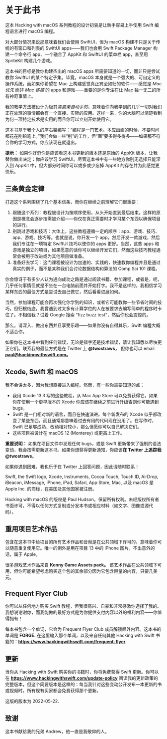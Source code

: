 # 关于此书

这本 Hacking with macOS 系列教程的设计初衷是让新手容易上手使用 Swift 编程语言进行 macOS 编程。

对大部分情况来说那意味着我们会使用 SwiftUI，但为 macOS 构建不只是关于传统的有窗口和列表的 SwiftUI apps——我们也会用 Swift Package Manager 构建一个命令行 app、一个融合了 AppKit 和 SwiftUI 的菜单栏 app，甚至用 SpriteKit 构建几个游戏。

这本书的目标是教你构建杰出的 macOS apps 所需要知道的一切，而非只是尝试教你 SwiftUI 的某个特定子集。毕竟，macOS 本身就是一个强大的、可自定义的操作系统，而如果你希望在 Mac 上构建感觉真正宾至如归的软件——感觉是 *Mac 优先* 而非 *Mac 移植* 的 apps 和游戏——重要的是你专注在让 Mac 独一无二的所有神奇事情上。

我的教学方法被设计为极其*需要亲自动手的*，意味着你向我学到的几乎一切对我们正在处理的事情都会有一个直接、实际的应用。这样一来，你的大脑可以清楚看到为何一项特定技术是实用的而且你可以立刻开始使用它。

这本书基于我个人的座右铭编写：“编程是一门艺术。本应画画的时候，不要时间都花在削铅笔上。”我们会做一些“削”的工作，但“画”要多得多得多——如果那不符合你的学习方式，你应该现在就退出。

**提示：** 如果你好奇你是应该看这本书更新的版本还是原始的 AppKit 版本，让我替你做出决定：你应该学习 SwiftUI。尽管这本书中有一些地方你别无选择只能深入到 AppKit 中，但大部分时间你可以或多或少忘掉 AppKit 的存在并为此感觉更快乐。

## 三条黄金定律

打造这个系列围绕了几个基本信条，而你在继续之前理解它们很重要：

1. 跟随这个系列：教程被设计为按顺序使用，从头开始直到最后结束。这样的原因是概念会逐步按需被介绍——你仅在真正需要时才学习某个东西以确保项目的进行。
2. 别跳过游戏和技巧：大体上，这些教程遵循一定的顺序：app、游戏、技巧、app、游戏、技巧等。也就是说，你开发一个 app，然后开发一款游戏，然后我们专注在一项特定 SwiftUI 技巧以使你的 apps 更好。当然，这些 apps 和游戏是独立的项目，如果愿意的话你可以继续开发它们，然而这些技巧教程通常会被用于改进或为其他项目做准备。
3. 准备好去学习：这门课程被设计为加速的、实践的，快速教你编程并且是通过真实的例子，而不是某种我们会讨论数据结构和算法的 Comp Sci 101 课程。

你会惊讶于有多少人认为通向成功之路是通过阅读书籍、参加课程，或者是，呃，几乎任何事情但就是不坐在一台电脑前面并开始打字。我不是这样的。我相信学习某样东西的最佳方式是尝试去自己做它，然后看看进展如何。

当然，参加课程可能会再次强化你学到的知识，或者它可能教你一些节省时间的技巧，但归根结底，我曾遇到过太多有计算学位的人在被要求去编写简单的程序时卡住了。不相信我？试着 Google 搜索 “fizz buzz test”，然后你也会震惊的。

那么，请深入、做出东西并且享受乐趣——如果你没有自得其乐，Swift 编程大概不适合你。

如果你在这本书中看到任何错误，无论是错字还是技术错误，请让我知悉以尽快更正它们。联系我的最佳方式是在 Twitter 上 **@twostraws，** 但你也可以 email **paul@hackingwithswift.com。**

## Xcode, Swift 和 macOS
我不会讲太多，因为我想直接进入编程。然而，有一些你需要知道的点：

* 我用 Xcode 13.3 写的这些教程，从 Mac App Store 可以免费获得它。如果你在使用一个更早版本的 Xcode 你应该在继续之前进行升级否则你可能遇到 bugs。
* Swift 是一门相对新的语言，而且在快速演进。每个新发布的 Xcode 似乎都改变了某些东西，而且通常那意味着过去有用的代码现在没用了。在写作时，Swift 已足够成熟，改动相对较小，那么但愿你可以自己解决它们。
* 这些项目被设计在 macOS 12 (Monterey) 或更高上工作。

**重要说明：** 如果在项目文件中发现任何 bugs，或是 Swift 更新带来了强制的语法变动，我会按需更新这本书。如果你想获得更新通知，你应该**在 Twitter 上追踪我 @twostraws**。

如果你遇到困难，我也乐于在 Twitter 上回答问题，因此请随时联系！

Swift, the Swift logo, Xcode, Instruments, Cocoa Touch, Touch ID, AirDrop, iBeacon, iMessage, iPhone, iPad, Safari, App Store, Mac, 以及 macOS 是 Apple Inc. 的商标，在美国及其他国家被注册。

Hacking with macOS 的版权是 Paul Hudson。保留所有权利。未经版权所有者书面许可，不得以任何方式复制或分发本书或相应材料（如文字、图像或源代码）。


## 重用项目艺术作品
包含在这本书中给项目的所有艺术作品和音频是在公共领域下许可的，意味着你可以随意重复使用它。唯一的例外是用在项目 13 中的 iPhone 图片，不出意外的话，属于 Apple。

很多游戏艺术作品来自 **Kenny Game Assets pack。** 该艺术作品在公共领域下可用，但你可能希望考虑购买这个包的其余部分因为它包含巨量的内容，只要几美元。


## Frequent Flyer Club
你可以从任何地方购买 Swift 教程，但我很高兴、自豪和非常感激你选择了我的。我想说谢谢你，而我能做的最好方式是为你提供支付内容以外的福利内容——你值得拥有！

每本书包含一个单词，它会为 Frequent Flyer Club 成员解锁额外内容。这本书的单词是 **FORGE.** 在这里输入那个单词，以及来自任何其他 Hacking with Swift 书籍的：**https://www.hackingwithswift.com/frequent-flyer**


## 更新
当你从 Hacking with Swift 购买你的书籍时，你将免费获得 Swift 更新。你可以在 **https://www.hackingwithswift.com/update-policy** 阅读我的更新政策的完整版本，但这个简要版本是这样的：每当我针对这些变动公开发布一本更新的书或视频时，所有现有买家都会免费获得那个更新。

这版的版本为 2022-05-22.


## 致谢
这本书献给我的兄弟 Andrew，他一直是我敬仰的人。 